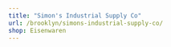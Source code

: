 ```yaml
---
title: "Simon's Industrial Supply Co"
url: /brooklyn/simons-industrial-supply-co/
shop: Eisenwaren
---
```

